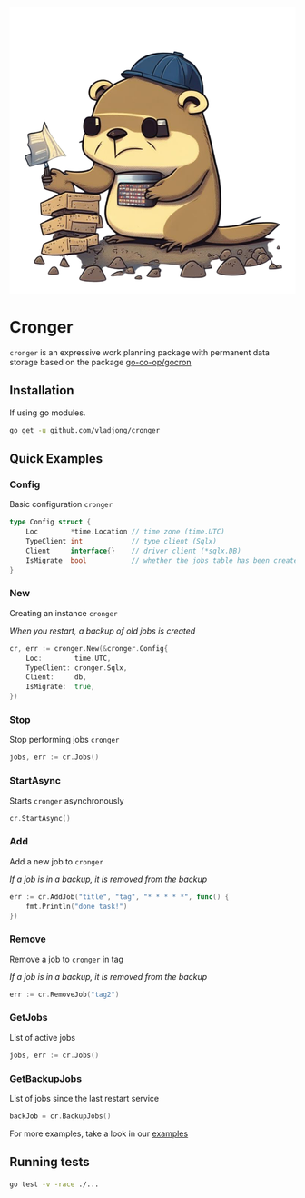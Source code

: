 ![Cronger](logo.png)

# Cronger

`cronger` is an expressive work planning package with permanent data storage based on the package [go-co-op/gocron](https://github.com/go-co-op/gocron)

## Installation

If using go modules.

```sh
go get -u github.com/vladjong/cronger
```

## Quick Examples

### Config

Basic configuration `cronger`

```go
type Config struct {
	Loc        *time.Location // time zone (time.UTC)
	TypeClient int            // type client (Sqlx)
	Client     interface{}    // driver client (*sqlx.DB)
	IsMigrate  bool           // whether the jobs table has been created (true)
}
```

### New

Creating an instance `cronger`

*When you restart, a backup of old jobs is created*

```go
cr, err := cronger.New(&cronger.Config{
	Loc:        time.UTC,
	TypeClient: cronger.Sqlx,
	Client:     db,
	IsMigrate:  true,
})
```

### Stop

Stop performing jobs `cronger`  

```go
jobs, err := cr.Jobs()
```

### StartAsync

Starts `cronger` asynchronously

```go
cr.StartAsync()
```

### Add

Add a new job to `cronger`

*If a job is in a backup, it is removed from the backup*

```go
err := cr.AddJob("title", "tag", "* * * * *", func() {
	fmt.Println("done task!")
})
```

### Remove

Remove a job to `cronger` in tag

*If a job is in a backup, it is removed from the backup*

```go
err := cr.RemoveJob("tag2")

```

### GetJobs

List of active jobs

```go
jobs, err := cr.Jobs()
```

### GetBackupJobs

List of jobs since the last restart service

```go
backJob = cr.BackupJobs()
```

For more examples, take a look in our [examples](example/sqlx_example/main.go)

## Running tests

```sh
go test -v -race ./...
```
